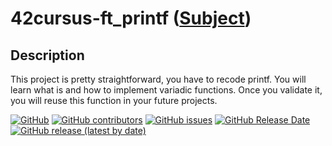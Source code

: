 # 42cursus-ft_printf ([Subject](https://cdn.intra.42.fr/pdf/pdf/57692/en.subject.pdf))

## Description
This project is pretty straightforward, you have to recode printf. You will learn what is and how to implement variadic functions. Once you validate it, you will reuse this function in your future projects.

[![GitHub](https://img.shields.io/github/license/BrunoCostaGH/42cursus-ft_printf?style=for-the-badge)](https://github.com/BrunoCostaGH/42cursus-ft_printf)
[![GitHub contributors](https://img.shields.io/github/contributors/BrunoCostaGH/42cursus-ft_printf?style=for-the-badge)](https://github.com/BrunoCostaGH/42cursus-ft_printf)
[![GitHub issues](https://img.shields.io/github/issues/BrunoCostaGH/42cursus-ft_printf?style=for-the-badge)](https://github.com/BrunoCostaGH/42cursus-ft_printf/issues)
[![GitHub Release Date](https://img.shields.io/github/release-date/BrunoCostaGH/42cursus-ft_printf?style=for-the-badge)](https://github.com/BrunoCostaGH/42cursus-ft_printf/releases/latest)
[![GitHub release (latest by date)](https://img.shields.io/github/v/release/BrunoCostaGH/42cursus-ft_printf?style=for-the-badge)](https://github.com/BrunoCostaGH/42cursus-ft_printf/releases/latest)
